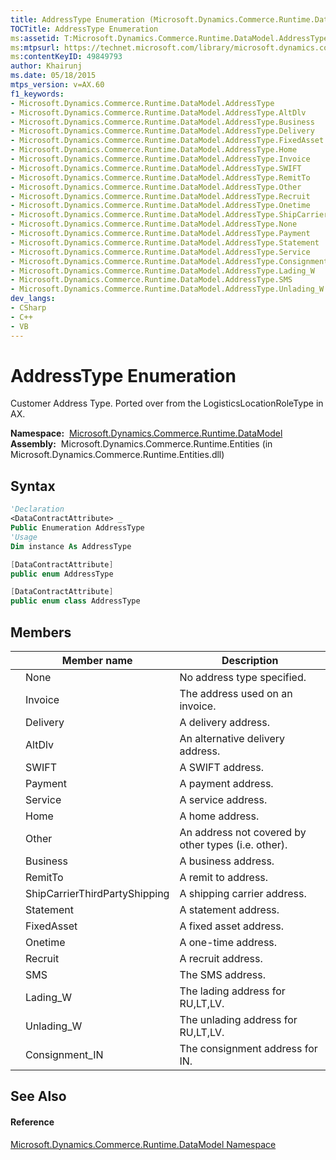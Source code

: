 ```yaml
---
title: AddressType Enumeration (Microsoft.Dynamics.Commerce.Runtime.DataModel)
TOCTitle: AddressType Enumeration
ms:assetid: T:Microsoft.Dynamics.Commerce.Runtime.DataModel.AddressType
ms:mtpsurl: https://technet.microsoft.com/library/microsoft.dynamics.commerce.runtime.datamodel.addresstype(v=AX.60)
ms:contentKeyID: 49849793
author: Khairunj
ms.date: 05/18/2015
mtps_version: v=AX.60
f1_keywords:
- Microsoft.Dynamics.Commerce.Runtime.DataModel.AddressType
- Microsoft.Dynamics.Commerce.Runtime.DataModel.AddressType.AltDlv
- Microsoft.Dynamics.Commerce.Runtime.DataModel.AddressType.Business
- Microsoft.Dynamics.Commerce.Runtime.DataModel.AddressType.Delivery
- Microsoft.Dynamics.Commerce.Runtime.DataModel.AddressType.FixedAsset
- Microsoft.Dynamics.Commerce.Runtime.DataModel.AddressType.Home
- Microsoft.Dynamics.Commerce.Runtime.DataModel.AddressType.Invoice
- Microsoft.Dynamics.Commerce.Runtime.DataModel.AddressType.SWIFT
- Microsoft.Dynamics.Commerce.Runtime.DataModel.AddressType.RemitTo
- Microsoft.Dynamics.Commerce.Runtime.DataModel.AddressType.Other
- Microsoft.Dynamics.Commerce.Runtime.DataModel.AddressType.Recruit
- Microsoft.Dynamics.Commerce.Runtime.DataModel.AddressType.Onetime
- Microsoft.Dynamics.Commerce.Runtime.DataModel.AddressType.ShipCarrierThirdPartyShipping
- Microsoft.Dynamics.Commerce.Runtime.DataModel.AddressType.None
- Microsoft.Dynamics.Commerce.Runtime.DataModel.AddressType.Payment
- Microsoft.Dynamics.Commerce.Runtime.DataModel.AddressType.Statement
- Microsoft.Dynamics.Commerce.Runtime.DataModel.AddressType.Service
- Microsoft.Dynamics.Commerce.Runtime.DataModel.AddressType.Consignment_IN
- Microsoft.Dynamics.Commerce.Runtime.DataModel.AddressType.Lading_W
- Microsoft.Dynamics.Commerce.Runtime.DataModel.AddressType.SMS
- Microsoft.Dynamics.Commerce.Runtime.DataModel.AddressType.Unlading_W
dev_langs:
- CSharp
- C++
- VB
---
```


# AddressType Enumeration

Customer Address Type. Ported over from the LogisticsLocationRoleType in AX.

**Namespace:**  [Microsoft.Dynamics.Commerce.Runtime.DataModel](microsoft-dynamics-commerce-runtime-datamodel-namespace.md)  
**Assembly:**  Microsoft.Dynamics.Commerce.Runtime.Entities (in Microsoft.Dynamics.Commerce.Runtime.Entities.dll)

## Syntax

``` vb
'Declaration
<DataContractAttribute> _
Public Enumeration AddressType
'Usage
Dim instance As AddressType
```

``` csharp
[DataContractAttribute]
public enum AddressType
```

``` c++
[DataContractAttribute]
public enum class AddressType
```

## Members

<table>
<thead>
<tr class="header">
<th></th>
<th>Member name</th>
<th>Description</th>
</tr>
</thead>
<tbody>
<tr class="odd">
<td></td>
<td>None</td>
<td>No address type specified.</td>
</tr>
<tr class="even">
<td></td>
<td>Invoice</td>
<td>The address used on an invoice.</td>
</tr>
<tr class="odd">
<td></td>
<td>Delivery</td>
<td>A delivery address.</td>
</tr>
<tr class="even">
<td></td>
<td>AltDlv</td>
<td>An alternative delivery address.</td>
</tr>
<tr class="odd">
<td></td>
<td>SWIFT</td>
<td>A SWIFT address.</td>
</tr>
<tr class="even">
<td></td>
<td>Payment</td>
<td>A payment address.</td>
</tr>
<tr class="odd">
<td></td>
<td>Service</td>
<td>A service address.</td>
</tr>
<tr class="even">
<td></td>
<td>Home</td>
<td>A home address.</td>
</tr>
<tr class="odd">
<td></td>
<td>Other</td>
<td>An address not covered by other types (i.e. other).</td>
</tr>
<tr class="even">
<td></td>
<td>Business</td>
<td>A business address.</td>
</tr>
<tr class="odd">
<td></td>
<td>RemitTo</td>
<td>A remit to address.</td>
</tr>
<tr class="even">
<td></td>
<td>ShipCarrierThirdPartyShipping</td>
<td>A shipping carrier address.</td>
</tr>
<tr class="odd">
<td></td>
<td>Statement</td>
<td>A statement address.</td>
</tr>
<tr class="even">
<td></td>
<td>FixedAsset</td>
<td>A fixed asset address.</td>
</tr>
<tr class="odd">
<td></td>
<td>Onetime</td>
<td>A one-time address.</td>
</tr>
<tr class="even">
<td></td>
<td>Recruit</td>
<td>A recruit address.</td>
</tr>
<tr class="odd">
<td></td>
<td>SMS</td>
<td>The SMS address.</td>
</tr>
<tr class="even">
<td></td>
<td>Lading_W</td>
<td>The lading address for RU,LT,LV.</td>
</tr>
<tr class="odd">
<td></td>
<td>Unlading_W</td>
<td>The unlading address for RU,LT,LV.</td>
</tr>
<tr class="even">
<td></td>
<td>Consignment_IN</td>
<td>The consignment address for IN.</td>
</tr>
</tbody>
</table>


## See Also

#### Reference

[Microsoft.Dynamics.Commerce.Runtime.DataModel Namespace](microsoft-dynamics-commerce-runtime-datamodel-namespace.md)

